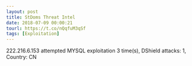 ```yaml
---
layout: post
title: StDoms Threat Intel
date: 2018-07-09 00:00:21
tourl: https://t.co/nQqfuM3qSf
tags: [Exploitation]
---
```

222.216.6.153 attempted MYSQL exploitation 3 time(s), DShield attacks: 1, Country: CN